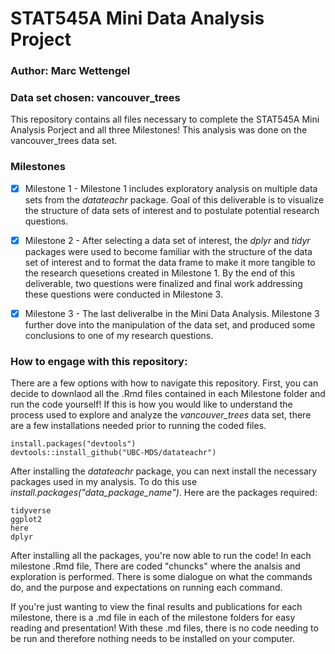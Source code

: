 # STAT545A Mini Data Analysis Project
### Author: Marc Wettengel
### Data set chosen: vancouver_trees

This repository contains all files necessary to complete the STAT545A Mini Analysis Porject and all three Milestones! This analysis was done on the vancouver_trees data set.

### Milestones
- [x] Milestone 1
      - Milestone 1 includes exploratory analysis on multiple data sets from the *datateachr* package. Goal of this deliverable is to visualize the structure of data sets of interest and to postulate potential research questions.  
- [x] Milestone 2
      - After selecting a data set of interest, the *dplyr* and *tidyr* packages were used to become familiar with the structure of the data set of interest and to format the data frame to make it more tangible to the research quesetions created in Milestone 1. By the end of this deliverable, two questions were finalized and final work addressing these questions were conducted in Milestone 3. 
- [x] Milestone 3 
      - The last deliveralbe in the Mini Data Analysis. Milestone 3 further dove into the manipulation of the data set, and produced some conclusions to one of my research questions. 



### How to engage with this repository:

There are a few options with how to navigate this repository. First, you can decide to downlaod all the .Rmd files contained in each Milestone folder and run the code yourself! If this is how you would like to understand the process used to explore and analyze the *vancouver_trees* data set, there are a few installations needed prior to running the coded files. 

```{r}
install.packages("devtools")
devtools::install_github("UBC-MDS/datateachr")
``` 

After installing the *datateachr* package, you can next install the necessary packages used in my analysis. To do this use *install.packages("data_package_name")*. Here are the packages required:

```{r}
tidyverse
ggplot2
here
dplyr
```
After installing all the packages, you're now able to run the code! In each milestone .Rmd file, There are coded "chuncks" where the analsis and exploration is performed. There is some dialogue on what the commands do, and the purpose and expectations on running each command.

If you're just wanting to view the final results and publications for each milestone, there is a .md file in each of the milestone folders for easy reading and presentation! With these .md files, there is no code needing to be run and therefore nothing needs to be installed on your computer.












